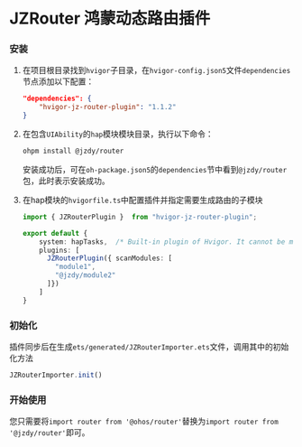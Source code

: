 # JZRouter 鸿蒙动态路由插件

### 安装
1. 在项目根目录找到```hvigor```子目录，在`hvigor-config.json5`文件```dependencies```节点添加以下配置：

    ``` json
    "dependencies": {
        "hvigor-jz-router-plugin": "1.1.2"
    }
    ```

2. 在包含`UIAbility`的`hap`模块模块目录，执行以下命令：

    ``` bash
    ohpm install @jzdy/router
    ```
   安装成功后，可在`oh-package.json5`的`dependencies`节中看到`@jzdy/router`包，此时表示安装成功。

3. 在hap模块的```hvigorfile.ts```中配置插件并指定需要生成路由的子模块

    ```typescript
    import { JZRouterPlugin }  from "hvigor-jz-router-plugin";

    export default {
        system: hapTasks,  /* Built-in plugin of Hvigor. It cannot be modified. */
        plugins: [
          JZRouterPlugin({ scanModules: [
            "module1",
            "@jzdy/module2"
          ]})
        ]
    }
    ```

### 初始化
插件同步后在生成```ets/generated/JZRouterImporter.ets```文件，调用其中的初始化方法
```typescript
JZRouterImporter.init()
```

### 开始使用

您只需要将```import router from '@ohos/router'```替换为```import router from '@jzdy/router'```即可。


